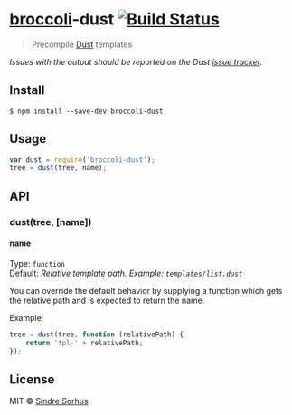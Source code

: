 # [broccoli](https://github.com/joliss/broccoli)-dust [![Build Status](https://travis-ci.org/sindresorhus/broccoli-dust.svg?branch=master)](https://travis-ci.org/sindresorhus/broccoli-dust)

> Precompile [Dust](https://github.com/linkedin/dustjs) templates

*Issues with the output should be reported on the Dust [issue tracker](https://github.com/linkedin/dustjs/issues).*


## Install

```
$ npm install --save-dev broccoli-dust
```


## Usage

```js
var dust = require('broccoli-dust');
tree = dust(tree, name);
```


## API

### dust(tree, [name])

#### name

Type: `function`  
Default: *Relative template path. Example: `templates/list.dust`*

You can override the default behavior by supplying a function which gets the relative path and is expected to return the name.

Example:

```js
tree = dust(tree, function (relativePath) {
	return 'tpl-' + relativePath;
});
```


## License

MIT © [Sindre Sorhus](http://sindresorhus.com)
